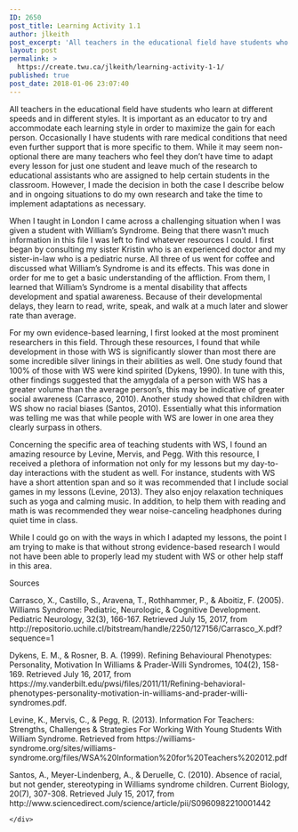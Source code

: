 ```yaml
---
ID: 2650
post_title: Learning Activity 1.1
author: jlkeith
post_excerpt: 'All teachers in the educational field have students who learn at different speeds and in different styles. It is important as an educator to try and accommodate each learning style in order to maximize the gain for each person. Occasionally I have students with rare medical conditions that need even further support that is more [&hellip;]'
layout: post
permalink: >
  https://create.twu.ca/jlkeith/learning-activity-1-1/
published: true
post_date: 2018-01-06 23:07:40
---
```

<p><a href="https://create.twu.ca/ldrs591-sp18/unit-1-learning-activities/"></a></p>
<p>All teachers in the educational field have students who learn at different speeds and in different styles. It is important as an educator to try and accommodate each learning style in order to maximize the gain for each person. Occasionally I have students with rare medical conditions that need even further support that is more specific to them. While it may seem non-optional there are many teachers who feel they don’t have time to adapt every lesson for just one student and leave much of the research to educational assistants who are assigned to help certain students in the classroom. However, I made the decision in both the case I describe below and in ongoing situations to do my own research and take the time to implement adaptations as necessary. </p>
<p>When I taught in London I came across a challenging situation when I was given a student with William’s Syndrome. Being that there wasn’t much information in this file I was left to find whatever resources I could. I first began by consulting my sister Kristin who is an experienced doctor and my sister-in-law who is a pediatric nurse. All three of us went for coffee and discussed what William’s Syndrome is and its effects. This was done in order for me to get a basic understanding of the affliction. From them, I learned that William’s Syndrome is a mental disability that affects development and spatial awareness. Because of their developmental delays, they learn to read, write, speak, and walk at a much later and slower rate than average.</p>
<p>For my own evidence-based learning, I first looked at the most prominent researchers in this field. Through these resources, I found that while development in those with WS is significantly slower than most there are some incredible silver linings in their abilities as well. One study found that 100% of those with WS were kind spirited (Dykens, 1990). In tune with this, other findings suggested that the amygdala of a person with WS has a greater volume than the average person’s, this may be indicative of greater social awareness (Carrasco, 2010). Another study showed that children with WS show no racial biases (Santos, 2010). Essentially what this information was telling me was that while people with WS are lower in one area they clearly surpass in others.</p>
<p>Concerning the specific area of teaching students with WS, I found an amazing resource by Levine, Mervis, and Pegg. With this resource, I received a plethora of information not only for my lessons but my day-to-day interactions with the student as well. For instance, students with WS have a short attention span and so it was recommended that I include social games in my lessons (Levine, 2013). They also enjoy relaxation techniques such as yoga and calming music. In addition, to help them with reading and math is was recommended they wear noise-canceling headphones during quiet time in class.</p>
<p>While I could go on with the ways in which I adapted my lessons, the point I am trying to make is that without strong evidence-based research I would not have been able to properly lead my student with WS or other help staff in this area. </p>
<p>Sources</p>
<p>Carrasco, X., Castillo, S., Aravena, T., Rothhammer, P., &amp; Aboitiz, F. (2005). Williams Syndrome: Pediatric, Neurologic, &amp; Cognitive Development. Pediatric Neurology, 32(3), 166-167. Retrieved July 15, 2017, from http://repositorio.uchile.cl/bitstream/handle/2250/127156/Carrasco_X.pdf?sequence=1</p>
<p>Dykens, E. M., &amp; Rosner, B. A. (1999). Refining Behavioural Phenotypes: Personality, Motivation In Williams &amp; Prader-Willi Syndromes, 104(2), 158-169. Retrieved July 16, 2017, from https://my.vanderbilt.edu/pwsi/files/2011/11/Refining-behavioral-phenotypes-personality-motivation-in-williams-and-prader-willi-syndromes.pdf.</p>
<p>Levine, K., Mervis, C., &amp; Pegg, R. (2013). Information For Teachers: Strengths, Challenges &amp; Strategies For Working With Young Students With William Syndrome. Retrieved from https://williams-syndrome.org/sites/williams-syndrome.org/files/WSA%20Information%20for%20Teachers%202012.pdf</p>
<p>Santos, A., Meyer-Lindenberg, A., &amp; Deruelle, C. (2010). Absence of racial, but not gender, stereotyping in Williams syndrome children. Current Biology, 20(7), 307-308. Retrieved July 15, 2017, from http://www.sciencedirect.com/science/article/pii/S0960982210001442</p>
<div id="themify_builder_content-6" data-postid="6" class="themify_builder_content themify_builder_content-6 themify_builder">

    </div>
<!-- /themify_builder_content -->